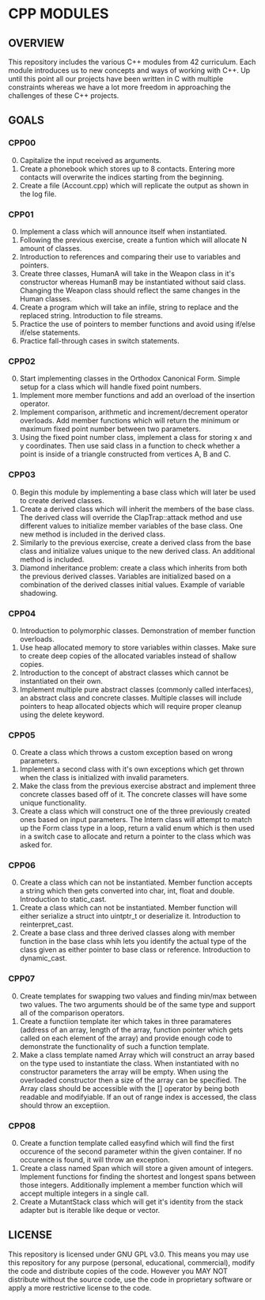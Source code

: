 # CPP MODULES

## OVERVIEW

This repository includes the various C++ modules from 42 curriculum. Each module introduces us to new concepts and ways of working with C++.
Up until this point all our projects have been written in C with multiple constraints whereas we have a lot more freedom in approaching the challenges of these C++ projects.

## GOALS
### CPP00
0. Capitalize the input received as arguments.
1. Create a phonebook which stores up to 8 contacts. Entering more contacts will overwrite the indices starting from the beginning.
2. Create a file (Account.cpp) which will replicate the output as shown in the log file.

### CPP01
0. Implement a class which will announce itself when instantiated.
1. Following the previous exercise, create a funtion which will allocate N amount of classes.
2. Introduction to references and comparing their use to variables and pointers.
3. Create three classes, HumanA will take in the Weapon class in it's constructor whereas HumanB may be instantiated without said class. Changing the Weapon class should reflect the same changes in the Human classes.
4. Create a program which will take an infile, string to replace and the replaced string. Introduction to file streams.
5. Practice the use of pointers to member functions and avoid using if/else if/else statements.
6. Practice fall-through cases in switch statements.

### CPP02
0. Start implementing classes in the Orthodox Canonical Form. Simple setup for a class which will handle fixed point numbers.
1. Implement more member functions and add an overload of the insertion operator.
2. Implement comparison, arithmetic and increment/decrement operator overloads. Add member functions which will return the minimum or maximum fixed point number between two parameters.
3. Using the fixed point number class, implement a class for storing x and y coordinates. Then use said class in a function to check whether a point is inside of a triangle constructed from vertices A, B and C.

### CPP03
0. Begin this module by implementing a base class which will later be used to create derived classes.
1. Create a derived class which will inherit the members of the base class. The derived class will override the ClapTrap::attack method and use different values to initialize member variables of the base class. One new method is included in the derived class.
2. Similarly to the previous exercise, create a derived class from the base class and initialize values unique to the new derived class. An additional method is included.
3. Diamond inheritance problem: create a class which inherits from both the previous derived classes. Variables are initialized based on a combination of the derived classes initial values. Example of variable shadowing.

### CPP04
0. Introduction to polymorphic classes. Demonstration of member function overloads.
1. Use heap allocated memory to store variables within classes. Make sure to create deep copies of the allocated variables instead of shallow copies.
2. Introduction to the concept of abstract classes which cannot be instantiated on their own.
3. Implement multiple pure abstract classes (commonly called interfaces), an abstract class and concrete classes. Multiple classes will include pointers to heap allocated objects which will require proper cleanup using the delete keyword.

### CPP05
0. Create a class which throws a custom exception based on wrong parameters.
1. Implement a second class with it's own exceptions which get thrown when
the class is initialized with invalid parameters.
2. Make the class from the previous exercise abstract and implement three concrete classes based off of it. The concrete classes will have some unique functionality.
3. Create a class which will construct one of the three previously created ones based on input parameters. The Intern class will attempt to match up the Form class type in a loop, return a valid enum which is then used in a switch case to allocate and return a pointer to the class which was asked for.

### CPP06
0. Create a class which can not be instantiated. Member function accepts a string which then gets converted into char, int, float and double. Introduction to static_cast.
1. Create a class which can not be instantiated. Member function will either serialize a struct into uintptr_t or deserialize it. Introduction to reinterpret_cast.
2. Create a base class and three derived classes along with member function in the base class whih lets you identify the actual type of the class given as either pointer to base class or reference. Introduction to dynamic_cast.

### CPP07
0. Create templates for swapping two values and finding min/max between two values. The two arguments should be of the same type and support all of the comparison operators.
1. Create a functiion template iter which takes in three paramateres (address of an array, length of the array, function pointer which gets called on each element of the array) and provide enough code to demonstrate the functionality of such a function template.
2. Make a class template named Array which will construct an array based on the type used to instantiate the class. When instantiated with no constructor parameters the array will be empty. When using the overloaded constructor then a size of the array can be specified. The Array class should be accessible with the [] operator by being both readable and modifyiable. If an out of range index is accessed, the class should throw an exceptiion.

### CPP08
0. Create a function template called easyfind which will find the first occurence of the second parameter within the given container. If no occurence is found, it will throw an exception.
1. Create a class named Span which will store a given amount of integers. Implement functions for finding the shortest and longest spans between those integers. Additionally implement a member function which will accept multiple integers in a single call.
2. Create a MutantStack class which will get it's identity from the stack adapter but is iterable like deque or vector.

## LICENSE

This repository is licensed under GNU GPL v3.0.
This means you may use this repository for any purpose (personal, educational, commercial), modify the code and distribute copies of the code.
However you MAY NOT distribute without the source code, use the code in proprietary software or apply a more restrictive license to the code.

